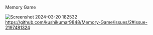 Memory Game

 ![Screenshot 2024-03-20 182532](https://github.com/kushikumar9848/Memory-Game/assets/137138591/d9d17d44-4e90-4712-a7aa-3c945bbab005)
https://github.com/kushikumar9848/Memory-Game/issues/2#issue-2197481324

